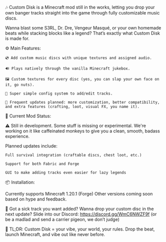 🎶 Custom Disk is a Minecraft mod still in the works, letting you drop your own banger tracks straight into the game through fully customizable music discs.

Wanna blast some S3RL, Dr. Dre, Vengeur Masqué, or your own homemade beats while stacking blocks like a legend? That’s exactly what Custom Disk is made for.

⚙️ Main Features:

    💿 Add custom music discs with unique textures and assigned audio.

    🔊 Plays natively through the vanilla Minecraft jukebox.

    🖼️ Custom textures for every disc (yes, you can slap your own face on it, go nuts).

    📁 Super simple config system to add/edit tracks.

    🔄 Frequent updates planned: more customization, better compatibility, and extra features (crafting, loot, visual FX, you name it).

🧪 Current Mod Status:

⚠️ Still in development. Some stuff is missing or experimental. We're working on it like caffeinated monkeys to give you a clean, smooth, badass experience.

Planned updates include:

    Full survival integration (craftable discs, chest loot, etc.)

    Support for both Fabric and Forge

    GUI to make adding tracks even easier for lazy legends

📦 Installation:

Currently supports Minecraft 1.20.1 (Forge)
Other versions coming soon based on hype and feedback.

💬 Got a sick track you want added? Wanna drop your custom disc in the next update? Slide into our Discord: https://discord.gg/WmC6NWZF9f
(or be a madlad and send a carrier pigeon, we don’t judge)

🧠 TL;DR: Custom Disk = your vibe, your world, your rules. Drop the beat, launch Minecraft, and vibe out like never before.
